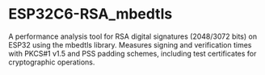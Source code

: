 # ESP32C6-RSA_mbedtls
A performance analysis tool for RSA digital signatures (2048/3072 bits) on ESP32 using the mbedtls library. Measures signing and verification times with PKCS#1 v1.5 and PSS padding schemes, including test certificates for cryptographic operations.
